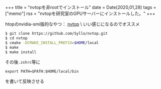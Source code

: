 +++
title = "nvtopを非rootでインストール"
date = Date(2020,01,28)
tags = ["memo"]
rss = "nvtopを研究室のGPUサーバーにインストールした。"
+++

htopのnvidia-smi版的なやつ： [nvtop](https://github.com/Syllo/nvtop) \\
いい感じになるのでオススメ

```bash
$ git clone https://github.com/Syllo/nvtop.git
$ cd nvtop
$ cmake -DCMAKE_INSTALL_PREFIX=$HOME/local
$ make
$ make install
```
その後`.zshrc`等に
```vim
export PATH=$PATH:$HOME/local/bin
```
を書いて反映させる
